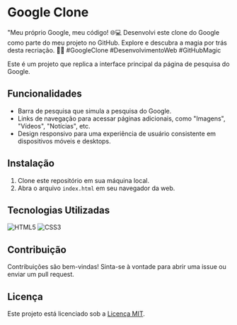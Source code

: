 # Google Clone

"Meu próprio Google, meu código! 🌐💻 Desenvolvi este clone do Google como parte do meu projeto no GitHub. Explore e descubra a magia por trás desta recriação. 🚀✨ #GoogleClone #DesenvolvimentoWeb #GitHubMagic

Este é um projeto que replica a interface principal da página de pesquisa do Google.

## Funcionalidades

- Barra de pesquisa que simula a pesquisa do Google.
- Links de navegação para acessar páginas adicionais, como "Imagens", "Vídeos", "Notícias", etc.
- Design responsivo para uma experiência de usuário consistente em dispositivos móveis e desktops.

## Instalação

1. Clone este repositório em sua máquina local.
2. Abra o arquivo `index.html` em seu navegador da web.

## Tecnologias Utilizadas

![HTML5](https://img.shields.io/badge/html5-%23E34F26.svg?style=for-the-badge&logo=html5&logoColor=white)
![CSS3](https://img.shields.io/badge/css3-%231572B6.svg?style=for-the-badge&logo=css3&logoColor=white)

## Contribuição

Contribuições são bem-vindas! Sinta-se à vontade para abrir uma issue ou enviar um pull request.

## Licença

Este projeto está licenciado sob a [Licença MIT](LICENSE).

